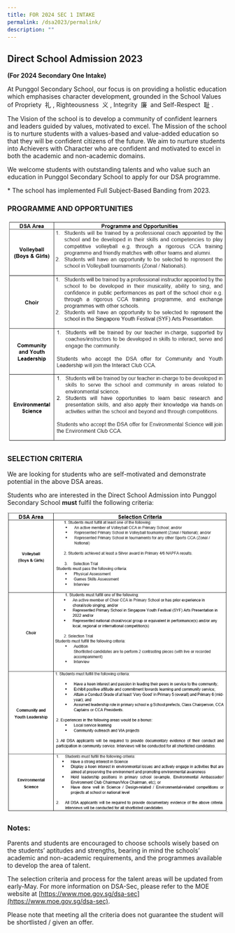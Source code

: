 ```yaml
---
title: FOR 2024 SEC 1 INTAKE
permalink: /dsa2023/permalink/
description: ""
---
```

## Direct School Admission 2023
**(For 2024 Secondary One Intake)**

At Punggol Secondary School, our focus is on providing a holistic education which emphasises character development, grounded in the School Values of Propriety  礼 , Righteousness  义 , Integrity  廉  and Self-Respect  耻 .

The Vision of the school is to develop a community of confident learners and leaders guided by values, motivated to excel. The Mission of the school is to nurture students with a values-based and value-added education so that they will be confident citizens of the future. We aim to nurture students into Achievers with Character who are confident and motivated to excel in both the academic and non-academic domains.

We welcome students with outstanding talents and who value such an education in Punggol Secondary School to apply for our DSA programme.

\* The school has implemented Full Subject-Based Banding from 2023.

### PROGRAMME AND OPPORTUNITIES
![](/images/dsa%20categories.png)

### SELECTION CRITERIA

We are looking for students who are self-motivated and demonstrate potential in the above DSA areas.  

Students who are interested in the Direct School Admission into Punggol Secondary School **must** fulfil the following criteria:

![](/images/dsa%20criteria%20edited.png)



### Notes:

Parents and students are encouraged to choose schools wisely based on the students’ aptitudes and strengths, bearing in mind the schools’ academic and non-academic requirements, and the programmes available to develop the area of talent.  
  
The selection criteria and process for the talent areas will be updated from early-May. For more information on DSA-Sec, please refer to the MOE website at [https://www.moe.gov.sg/dsa-sec](https://www.moe.gov.sg/dsa-sec).

Please note that meeting all the criteria does not guarantee the student will be shortlisted / given an offer.